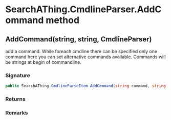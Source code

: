 # SearchAThing.CmdlineParser.AddCommand method
## AddCommand(string, string, CmdlineParser)
add a command.
            While foreach cmdline there can be specified only one command here you can set alternative commands available.
            Commands will be strings at begin of commandline.

### Signature
```csharp
public SearchAThing.CmdlineParseItem AddCommand(string command, string description, CmdlineParser commandParser = null)
```
### Returns

### Remarks

